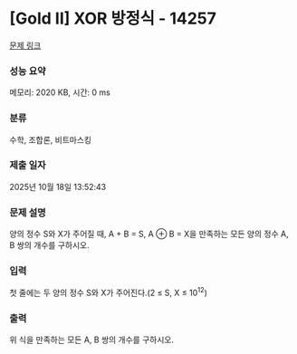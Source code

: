 # [Gold II] XOR 방정식 - 14257 

[문제 링크](https://www.acmicpc.net/problem/14257) 

### 성능 요약

메모리: 2020 KB, 시간: 0 ms

### 분류

수학, 조합론, 비트마스킹

### 제출 일자

2025년 10월 18일 13:52:43

### 문제 설명

<p>양의 정수 S와 X가 주어질 때, A + B = S, A ⊕ B = X을 만족하는 모든 양의 정수 A, B 쌍의 개수를 구하시오.</p>

### 입력 

 <p>첫 줄에는 두 양의 정수 S와 X가 주어진다.(2 ≤ S, X ≤ 10<sup>12</sup>)</p>

### 출력 

 <p>위 식을 만족하는 모든 A, B 쌍의 개수를 구하시오.</p>

